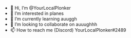 - 👋 Hi, I’m @YourLocalPlonker
- 👀 I’m interested in planes
- 🌱 I’m currently learning auuggh
- 💞️ I’m looking to collaborate on auuughhh
- 📫 How to reach me (Discord) YourLocalPlonker#2489

<!---
YourLocalPlonker/YourLocalPlonker is a ✨ special ✨ repository because its `README.md` (this file) appears on your GitHub profile.
You can click the Preview link to take a look at your changes.
--->
